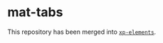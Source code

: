 # mat-tabs

This repository has been merged into [`xp-elements`](https://github.com/expandjs/xp-elements).